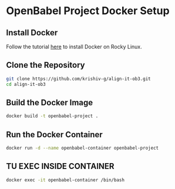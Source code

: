 
# OpenBabel Project Docker Setup

## Install Docker

Follow the tutorial [here](https://docs.rockylinux.org/gemstones/containers/docker/) to install Docker on Rocky Linux.

## Clone the Repository

```sh
git clone https://github.com/krishiv-g/align-it-ob3.git
cd align-it-ob3
```

## Build the Docker Image

```sh
docker build -t openbabel-project .
```

## Run the Docker Container

```sh
docker run -d --name openbabel-container openbabel-project
```

## TU EXEC INSIDE CONTAINER 

```sh
docker exec -it openbabel-container /bin/bash
```

